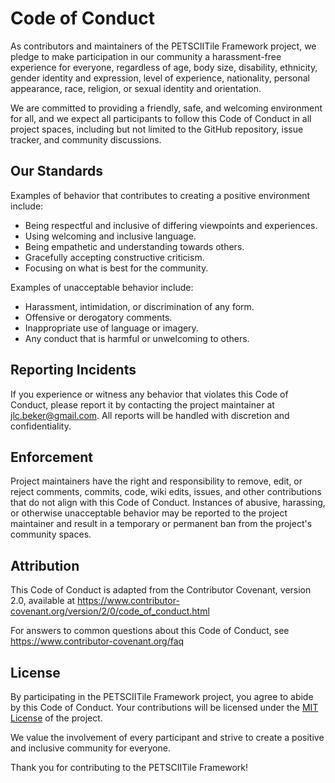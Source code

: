 # Code of Conduct

As contributors and maintainers of the PETSCIITile Framework project, we pledge to make participation in our community a harassment-free experience for everyone, regardless of age, body size, disability, ethnicity, gender identity and expression, level of experience, nationality, personal appearance, race, religion, or sexual identity and orientation.

We are committed to providing a friendly, safe, and welcoming environment for all, and we expect all participants to follow this Code of Conduct in all project spaces, including but not limited to the GitHub repository, issue tracker, and community discussions.

## Our Standards

Examples of behavior that contributes to creating a positive environment include:

- Being respectful and inclusive of differing viewpoints and experiences.
- Using welcoming and inclusive language.
- Being empathetic and understanding towards others.
- Gracefully accepting constructive criticism.
- Focusing on what is best for the community.

Examples of unacceptable behavior include:

- Harassment, intimidation, or discrimination of any form.
- Offensive or derogatory comments.
- Inappropriate use of language or imagery.
- Any conduct that is harmful or unwelcoming to others.

## Reporting Incidents

If you experience or witness any behavior that violates this Code of Conduct, please report it by contacting the project maintainer at [jlc.beker@gmail.com](mailto:jlc.beker@gmail.com). All reports will be handled with discretion and confidentiality.

## Enforcement

Project maintainers have the right and responsibility to remove, edit, or reject comments, commits, code, wiki edits, issues, and other contributions that do not align with this Code of Conduct. Instances of abusive, harassing, or otherwise unacceptable behavior may be reported to the project maintainer and result in a temporary or permanent ban from the project's community spaces.

## Attribution

This Code of Conduct is adapted from the Contributor Covenant, version 2.0, available at https://www.contributor-covenant.org/version/2/0/code_of_conduct.html

For answers to common questions about this Code of Conduct, see https://www.contributor-covenant.org/faq

## License

By participating in the PETSCIITile Framework project, you agree to abide by this Code of Conduct. Your contributions will be licensed under the [MIT License](LICENSE) of the project.

We value the involvement of every participant and strive to create a positive and inclusive community for everyone.

Thank you for contributing to the PETSCIITile Framework!

